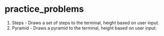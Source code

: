 # practice_problems

1. Steps - Draws a set of steps to the terminal, height based on user input.
2. Pyramid - Draws a pyramid to the terminal, height based on user input.
